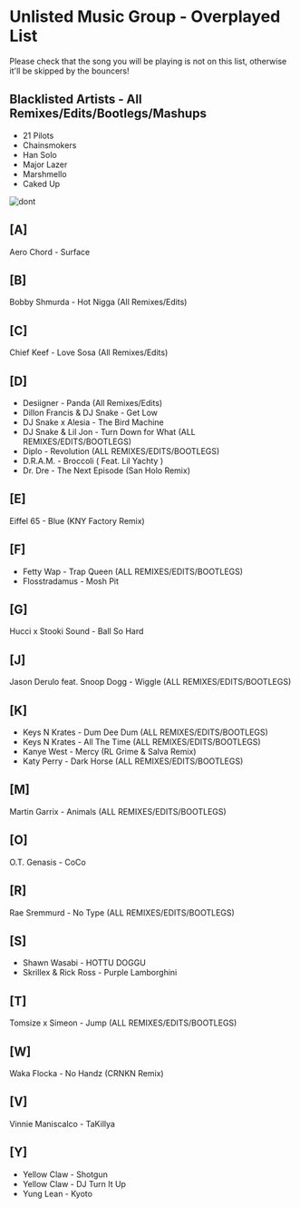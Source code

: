 Unlisted Music Group - Overplayed List
======

Please check that the song you will be playing is not on this list, otherwise it'll be skipped by the bouncers!

## Blacklisted Artists - All Remixes/Edits/Bootlegs/Mashups 
* 21 Pilots
* Chainsmokers
* Han Solo
* Major Lazer
* Marshmello
* Caked Up

![dont](http://www.reactiongifs.com/r/2013/07/dont-try-it.gif)


## [A]
Aero Chord - Surface 

## [B] 
Bobby Shmurda - Hot Nigga (All Remixes/Edits) 

## [C]
Chief Keef - Love Sosa (All Remixes/Edits)

## [D]
* Desiigner - Panda (All Remixes/Edits)
* Dillon Francis & DJ Snake - Get Low
* DJ Snake x Alesia - The Bird Machine
* DJ Snake & Lil Jon - Turn Down for What  (ALL REMIXES/EDITS/BOOTLEGS)
* Diplo - Revolution (ALL REMIXES/EDITS/BOOTLEGS)
* D.R.A.M. - Broccoli ( Feat. Lil Yachty )
* Dr. Dre - The Next Episode (San Holo Remix)

## [E]
Eiffel 65 - Blue (KNY Factory Remix)

## [F]
* Fetty Wap - Trap Queen  (ALL REMIXES/EDITS/BOOTLEGS)
* Flosstradamus - Mosh Pit

## [G]
Hucci x Stooki Sound - Ball So Hard

## [J]
Jason Derulo feat. Snoop Dogg - Wiggle (ALL REMIXES/EDITS/BOOTLEGS)

## [K]
* Keys N Krates - Dum Dee Dum (ALL REMIXES/EDITS/BOOTLEGS)
* Keys N Krates - All The Time (ALL REMIXES/EDITS/BOOTLEGS)
* Kanye West - Mercy (RL Grime & Salva Remix)
* Katy Perry - Dark Horse (ALL REMIXES/EDITS/BOOTLEGS)

## [M]
Martin Garrix - Animals (ALL REMIXES/EDITS/BOOTLEGS)

## [O]
O.T. Genasis - CoCo

## [R]
Rae Sremmurd - No Type (ALL REMIXES/EDITS/BOOTLEGS)

## [S]
* Shawn Wasabi - HOTTU DOGGU
* Skrillex & Rick Ross - Purple Lamborghini

## [T]
Tomsize x Simeon - Jump (ALL REMIXES/EDITS/BOOTLEGS)

## [W]
Waka Flocka - No Handz (CRNKN Remix)

## [V]
Vinnie Maniscalco - TaKillya

## [Y]
* Yellow Claw - Shotgun
* Yellow Claw - DJ Turn It Up
* Yung Lean - Kyoto
